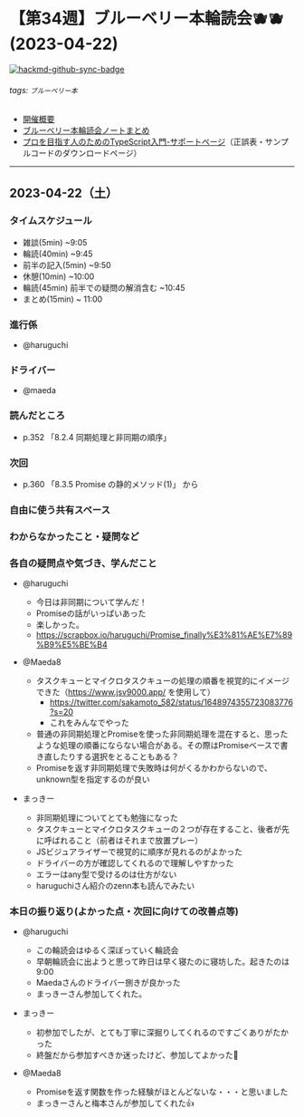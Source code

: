 # 【第34週】ブルーベリー本輪読会🫐🫐<br />(2023-04-22)

[![hackmd-github-sync-badge](https://hackmd.io/ZRbOwHj_ScG5Z918vn4gRQ/badge)](https://hackmd.io/ZRbOwHj_ScG5Z918vn4gRQ)


###### tags: `ブルーベリー本`

- [開催概要](https://hackmd.io/1kCgi6_tSGukG0KZrqDLvA)
- [ブルーベリー本輪読会ノートまとめ](https://hackmd.io/Ih6bdReuR3eQpYkGaCx8pg)
- [プロを目指す人のためのTypeScript入門-サポートページ](https://gihyo.jp/book/2022/978-4-297-12747-3/support)（正誤表・サンプルコードのダウンロードページ）

---
## 2023-04-22（土）

### タイムスケジュール
- 雑談(5min) ~9:05
- 輪読(40min) ~9:45
- 前半の記入(5min) ~9:50
- 休憩(10min) ~10:00
- 輪読(45min) 前半での疑問の解消含む ~10:45
- まとめ(15min) ~ 11:00

### 進行係

- @haruguchi

### ドライバー

- @maeda

### 読んだところ

- p.352 「8.2.4 同期処理と非同期の順序」

### 次回

- p.360 「8.3.5 Promise の静的メソッド(1)」 から

### 自由に使う共有スペース

### わからなかったこと・疑問など

### 各自の疑問点や気づき、学んだこと

- @haruguchi
    - 今日は非同期について学んだ！
    - Promiseの話がいっぱいあった
    - 楽しかった。
    - https://scrapbox.io/haruguchi/Promise_finally%E3%81%AE%E7%89%B9%E5%BE%B4

- @Maeda8 
	- タスクキューとマイクロタスクキューの処理の順番を視覚的にイメージできた（https://www.jsv9000.app/ を使用して）
		- https://twitter.com/sakamoto_582/status/1648974355723083776?s=20
		- これをみんなでやった
	- 普通の非同期処理とPromiseを使った非同期処理を混在すると、思ったような処理の順番にならない場合がある。その際はPromiseベースで書き直したりする選択をとることもある？
	- Promiseを返す非同期処理で失敗時は何がくるかわからないので、unknown型を指定するのが良い

- まっきー
    - 非同期処理についてとても勉強になった
    - タスクキューとマイクロタスクキューの２つが存在すること、後者が先に呼ばれること（前者はそれまで放置プレー）
    - JSビジュアライザーで視覚的に順序が見れるのがよかった
    - ドライバーの方が確認してくれるので理解しやすかった
    - エラーはany型で受けるのは仕方がない
    - haruguchiさん紹介のzenn本も読んでみたい

### 本日の振り返り(よかった点・次回に向けての改善点等)

- @haruguchi
    - この輪読会はゆるく深ぼっていく輪読会
    - 早朝輪読会に出ようと思って昨日は早く寝たのに寝坊した。起きたのは9:00
    - Maedaさんのドライバー捌きが良かった
    - まっきーさん参加してくれた。

- まっきー
    - 初参加でしたが、とても丁寧に深掘りしてくれるのですごくありがたかった
    - 終盤だから参加すべきか迷ったけど、参加してよかった🙌

- @Maeda8 
	- Promiseを返す関数を作った経験がほとんどないな・・・と思いました
	- まっきーさんと梅本さんが参加してくれた:+1: